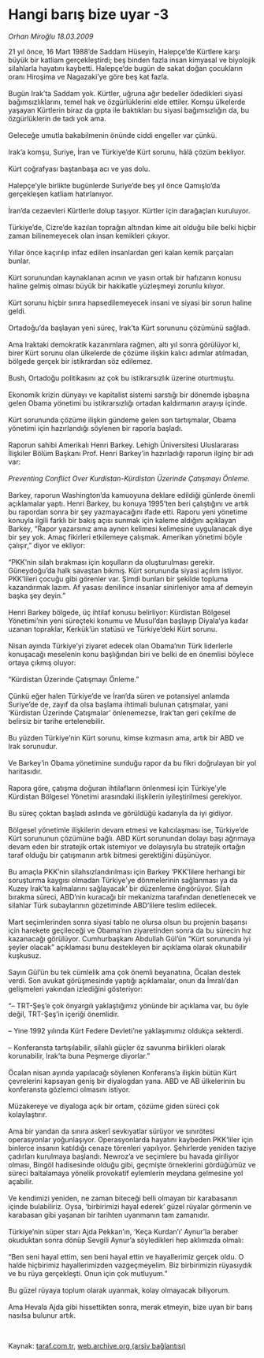# Hangi barış bize uyar -3

*Orhan Miroğlu 18.03.2009*

<div class="taraf_structure_2col_1zq">
<div class="margen_n">



 <p>21 yıl önce, 16 Mart 1988’de Saddam Hüseyin, Halepçe’de Kürtlere karşı büyük bir katliam gerçekleştirdi; beş binden fazla insan kimyasal ve biyolojik silahlarla hayatını kaybetti. Halepçe’de bugün de sakat doğan çocukların oranı Hiroşima ve Nagazaki’ye göre beş kat fazla. <br/><br/>Bugün Irak’ta Saddam yok. Kürtler, uğruna ağır bedeller ödedikleri siyasi bağımsızlıklarını, temel hak ve özgürlüklerini elde ettiler. Komşu ülkelerde yaşayan Kürtlerin biraz da gıpta ile baktıkları bu siyasi bağımsızlığın da, bu özgürlüklerin de tadı yok ama. <br/><br/>Geleceğe umutla bakabilmenin önünde ciddi engeller var çünkü. <br/><br/>Irak’a komşu, Suriye, İran ve Türkiye’de Kürt sorunu, hâlâ çözüm bekliyor. <br/><br/>Kürt coğrafyası baştanbaşa acı ve yas dolu. <br/><br/>Halepçe’yle birlikte bugünlerde Suriye’de beş yıl önce Qamışlo’da gerçekleşen katliam hatırlanıyor. <br/><br/>İran’da cezaevleri Kürtlerle dolup taşıyor. Kürtler için darağaçları kuruluyor. <br/><br/>Türkiye’de, Cizre’de kazılan toprağın altından kime ait olduğu bile belki hiçbir zaman bilinemeyecek olan insan kemikleri çıkıyor. <br/><br/>Yıllar önce kaçırılıp infaz edilen insanlardan geri kalan kemik parçaları bunlar. <br/><br/>Kürt sorunundan kaynaklanan acının ve yasın ortak bir hafızanın konusu haline gelmiş olması büyük bir hakikatle yüzleşmeyi zorunlu kılıyor. <br/><br/>Kürt sorunu hiçbir sınıra hapsedilemeyecek insani ve siyasi bir sorun haline geldi. <br/><br/>Ortadoğu’da başlayan yeni süreç, Irak’ta Kürt sorununu çözümünü sağladı. <br/><br/>Ama Iraktaki demokratik kazanımlara rağmen, altı yıl sonra görülüyor ki, birer Kürt sorunu olan ülkelerde de çözüme ilişkin kalıcı adımlar atılmadan, bölgede gerçek bir istikrardan söz edilemez. <br/><br/>Bush, Ortadoğu politikasını az çok bu istikrarsızlık üzerine oturtmuştu. <br/><br/>Ekonomik krizin dünyayı ve kapitalist sistemi sarstığı bir dönemde işbaşına gelen Obama yönetimi bu istikrarsızlığı ortadan kaldırmanın arayışı içinde. <br/><br/>Kürt sorununda çözüme ilişkin gündeme gelen son tartışmalar, Obama yönetimi için hazırlandığı söylenen bir raporla başladı. <br/><br/>Raporun sahibi Amerikalı Henri Barkey. Lehigh Üniversitesi Uluslararası İlişkiler Bölüm Başkanı Prof. Henri Barkey’in hazırladığı raporun ilginç bir adı var: <i><br/><br/>Preventing Conflict Over Kurdistan-Kürdistan Üzerinde Çatışmayı Önleme. </i><br/><br/>Barkey, raporun Washington’da kamuoyuna deklare edildiği günlerde önemli açıklamalar yaptı. Henri Barkey, bu konuya 1995’ten beri çalıştığını ve artık bu rapordan sonra bir şey yazmayacağını ifade etti. Raporu yeni yönetime konuyla ilgili farklı bir bakış açısı sunmak için kaleme aldığını açıklayan Barkey, “Rapor yazarsınız ama aynen kelimesi kelimesine uygulanacak diye bir şey yok. Amaç fikirleri etkilemeye çalışmak. Amerikan yönetimi böyle çalışır,” diyor ve ekliyor: <br/><br/>“PKK’nin silah bırakması için koşulların da oluşturulması gerekir. Güneydoğu’da halk savaştan bıkmış. Kürt sorununda siyasi açılım istiyor. PKK’lileri çocuğu gibi görenler var. Şimdi bunları bir şekilde topluma kazandırmak lazım. Af yasası denilince insanlar sinirleniyor ama af demeyin başka şey deyin.” <br/><br/>Henri Barkey bölgede, üç ihtilaf konusu belirliyor: Kürdistan Bölgesel Yönetimi’nin yeni süreçteki konumu ve Musul’dan başlayıp Diyala’ya kadar uzanan topraklar, Kerkük’ün statüsü ve Türkiye’deki Kürt sorunu. <br/><br/>Nisan ayında Türkiye’yi ziyaret edecek olan Obama’nın Türk liderlerle konuşacağı meselenin konu başlığından biri ve belki de en önemlisi böylece ortaya çıkmış oluyor: <br/><br/>“Kürdistan Üzerinde Çatışmayı Önleme.” <br/><br/>Çünkü eğer halen Türkiye’de ve İran’da süren ve potansiyel anlamda Suriye’de de, zayıf da olsa başlama ihtimali bulunan çatışmalar, yani ‘Kürdistan Üzerinde Çatışmalar’ önlenemezse, Irak’tan geri çekilme de belirsiz bir tarihe ertelenebilir. <br/><br/>Bu yüzden Türkiye’nin Kürt sorunu, kimse kızmasın ama, artık bir ABD ve Irak sorunudur. <br/><br/>Ve Barkey’in Obama yönetimine sunduğu rapor da bu fikri doğrulayan bir yol haritasıdır. <br/><br/>Rapora göre, çatışma doğuran ihtilafların önlenmesi için Türkiye’yle Kürdistan Bölgesel Yönetimi arasındaki ilişkilerin iyileştirilmesi gerekiyor. <br/><br/>Bu süreç çoktan başladı aslında ve görüldüğü kadarıyla da iyi gidiyor. <br/><br/>Bölgesel yönetimle ilişkilerin devam etmesi ve kalıcılaşması ise, Türkiye’de Kürt sorununun çözümüne bağlı. ABD Kürt sorunundan dolayı başı ağrımaya devam eden bir stratejik ortak istemiyor ve dolayısıyla bu stratejik ortağın taraf olduğu bir çatışmanın artık bitmesi gerektiğini düşünüyor. <br/><br/>Bu amaçla PKK’nin silahsızlandırılması için Barkey ‘PKK’lilere herhangi bir soruşturma kaygısı olmadan Türkiye’ye dönmelerinin sağlanması ya da Kuzey Irak’ta kalmalarını sağlayacak’ bir düzenleme öngörüyor. Silah bırakma süreci, ABD’nin kuracağı bir mekanizma tarafından denetlenecek ve silahlar Türk subaylarının gözetiminde ABD’lilere teslim edilecek. <br/><br/>Mart seçimlerinden sonra siyasi tablo ne olursa olsun bu projenin başarısı için harekete geçileceği ve Obama’nın ziyaretinden sonra da bu sürecin hız kazanacağı görülüyor. Cumhurbaşkanı Abdullah Gül’ün “Kürt sorununda iyi şeyler olacak” açıklaması bunu destekleyen bir açıklama olarak okunabilir kuşkusuz. <br/><br/>Sayın Gül’ün bu tek cümlelik ama çok önemli beyanatına, Öcalan destek verdi. Son avukat görüşmesinde yaptığı açıklamalar, onun da İmralı’dan gelişmeleri yakından izlediğini gösteriyor: <br/><br/>“– TRT-Şeş’e çok önyargılı yaklaştığımız yönünde bir açıklama var, bu öyle değil, TRT-Şeş’in içeriği önemlidir. <br/><br/>– Yine 1992 yılında Kürt Federe Devleti’ne yaklaşımımız oldukça sekterdi. <br/><br/>– Konferansta tartışılabilir, silahlı güçler öz savunma birlikleri olarak korunabilir, Irak’ta buna Peşmerge diyorlar.” <br/><br/>Öcalan nisan ayında yapılacağı söylenen Konferans’a ilişkin bütün Kürt çevrelerini kapsayan geniş bir diyalogdan yana. ABD ve AB ülkelerinin bu konferansta gözlemci olmasını istiyor. <br/><br/>Müzakereye ve diyaloga açık bir ortam, çözüme giden süreci çok kolaylaştırır. <br/><br/>Ama bir yandan da sınıra askerî sevkıyatlar sürüyor ve sınırötesi operasyonlar yoğunlaşıyor. Operasyonlarda hayatını kaybeden PKK’liler için binlerce insanın katıldığı cenaze törenleri yapılıyor. Şehirlerde yeniden taziye çadırları kurulmaya başlandı. Newroz’a ve seçimlere bu havada giriliyor olması, Bingöl hadisesinde olduğu gibi, geçmişte örneklerini gördüğümüz ve süreci baltalamaya yönelik provokatif eylemlerin meydana gelmesine yol açabilir. <br/><br/>Ve kendimizi yeniden, ne zaman biteceği belli olmayan bir karabasanın içinde bulabiliriz. Oysa, ‘birbirimizi hayal ederek’ güzel rüyalar görmenin ve karabasan gibi yaşanan bir tarihten uyanmanın tam zamanıdır. <br/><br/>Türkiye’nin süper starı Ajda Pekkan’ın, ‘Keça Kurdan’ı’ Aynur’la beraber okuduktan sonra dönüp Sevgili Aynur’a söyledikleri hep aklımızda olmalı: <br/><br/>“Ben seni hayal ettim, sen beni hayal ettin ve hayallerimiz gerçek oldu. O halde hiçbirimiz hayallerimizden vazgeçmeyelim. Biz birbirimizin rüyasıydık ve bu rüya gerçekleşti. Onun için çok mutluyum.” <br/><br/>Bu güzel rüyaya toplum olarak uyanmak, kolay olmayacak biliyorum. <br/><br/>Ama Hevala Ajda gibi hissettikten sonra, merak etmeyin, bize uyan bir barış nasılsa bulunur artık.</p>

<br/>


<div id="taraf_not">
</div>

</div>


</div>

Kaynak: [taraf.com.tr](http://www.taraf.com.tr:80/makale/4549.htm), [web.archive.org (arşiv bağlantısı)](http://web.archive.org/web/20090524045208/http://www.taraf.com.tr:80/makale/4549.htm)
